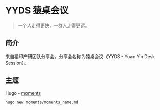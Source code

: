 # YYDS 猿桌会议

> 一个人走得更快，一群人走得更远。

## 简介

来自猿印产研团队分享会，分享会名称为猿桌会议（YYDS - Yuan Yin Desk Session）。

## 主题

Hugo - [moments](https://themes.gohugo.io/themes/hugo-theme-moments/)

```sh
hugo new moments/moments_name.md
```
